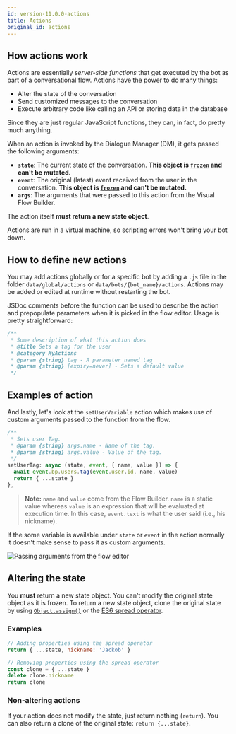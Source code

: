 ```yaml
---
id: version-11.0.0-actions
title: Actions
original_id: actions
---
```


## How actions work

Actions are essentially _server-side functions_ that get executed by the bot as part of a conversational flow. Actions have the power to do many things:

- Alter the state of the conversation
- Send customized messages to the conversation
- Execute arbitrary code like calling an API or storing data in the database

Since they are just regular JavaScript functions, they can, in fact, do pretty much anything.

When an action is invoked by the Dialogue Manager (DM), it gets passed the following arguments:

- **`state`**: The current state of the conversation. **This object is [`frozen`](https://developer.mozilla.org/en-US/docs/Web/JavaScript/Reference/Global_Objects/Object/freeze) and can't be mutated.**
- **`event`**: The original (latest) event received from the user in the conversation. **This object is [`frozen`](https://developer.mozilla.org/en-US/docs/Web/JavaScript/Reference/Global_Objects/Object/freeze) and can't be mutated.**
- **`args`**: The arguments that were passed to this action from the Visual Flow Builder.

The action itself **must return a new state object**.

Actions are run in a virtual machine, so scripting errors won't bring your bot down.

## How to define new actions

You may add actions globally or for a specific bot by adding a `.js` file in the folder `data/global/actions` or `data/bots/{bot_name}/actions`.
Actions may be added or edited at runtime without restarting the bot.

JSDoc comments before the function can be used to describe the action and prepopulate parameters when it is picked in the flow editor.
Usage is pretty straightforward:

```js
/**
 * Some description of what this action does
 * @title Sets a tag for the user
 * @category MyActions
 * @param {string} tag - A parameter named tag
 * @param {string} [expiry=never] - Sets a default value
 */
```

## Examples of action

And lastly, let's look at the `setUserVariable` action which makes use of custom arguments passed to the function from the flow.

```js
/**
 * Sets user Tag.
 * @param {string} args.name - Name of the tag.
 * @param {string} args.value - Value of the tag.
 */
setUserTag: async (state, event, { name, value }) => {
  await event.bp.users.tag(event.user.id, name, value)
  return { ...state }
},
```

> **Note:** `name` and `value` come from the Flow Builder. `name` is a static value whereas `value` is an expression that will be evaluated at execution time. In this case, `event.text` is what the user said (i.e., his nickname).

If the some variable is available under `state` or `event` in the action normally it doesn't make sense to pass it as custom arguments.

![Passing arguments from the flow editor](assets/setUserTagArgs.jpg)

## Altering the state

You **must** return a new state object. You can't modify the original state object as it is frozen. To return a new state object, clone the original state by using [`Object.assign()`](https://developer.mozilla.org/en-US/docs/Web/JavaScript/Reference/Global_Objects/Object/assign) or the [ES6 spread operator](https://developer.mozilla.org/en-US/docs/Web/JavaScript/Reference/Operators/Spread_syntax).

### Examples

```js
// Adding properties using the spread operator
return { ...state, nickname: 'Jackob' }

// Removing properties using the spread operator
const clone = { ...state }
delete clone.nickname
return clone
```

### Non-altering actions

If your action does not modify the state, just return nothing (`return`). You can also return a clone of the original state: `return {...state}`.
